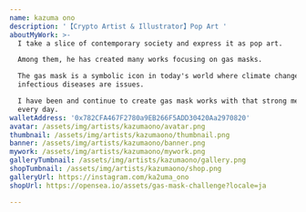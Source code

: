 ```yaml
---
name: kazuma ono
description: '【Crypto Artist & Illustrator】Pop Art '
aboutMyWork: >-
  I take a slice of contemporary society and express it as pop art.

  Among them, he has created many works focusing on gas masks.

  The gas mask is a symbolic icon in today's world where climate change and
  infectious diseases are issues.

  I have been and continue to create gas mask works with that strong message
  every day.
walletAddress: '0x782CFA467F2780a9EB266F5ADD30420Aa2970820'
avatar: /assets/img/artists/kazumaono/avatar.png
thumbnail: /assets/img/artists/kazumaono/thumbnail.png
banner: /assets/img/artists/kazumaono/banner.png
mywork: /assets/img/artists/kazumaono/mywork.png
galleryTumbnail: /assets/img/artists/kazumaono/gallery.png
shopTumbnail: /assets/img/artists/kazumaono/shop.png
galleryUrl: https://instagram.com/ka2uma_ono
shopUrl: https://opensea.io/assets/gas-mask-challenge?locale=ja

---
```

